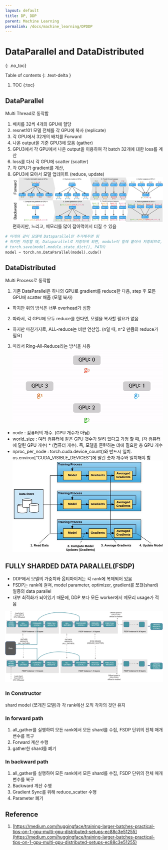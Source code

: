 ```yaml
---
layout: default
title: DP, DDP
parent: Machine Learning
permalink: /docs/machine_learning/DPDDP
---
```


# DataParallel and DataDistributed
{: .no_toc}

Table of contents
{: .text-delta }
1. TOC
{:toc}

## DataParallel
Multi Thread로 동작함
1. 배치를 32씩 4개의 GPU에 할당
2. resnet101 모델 전체를 각 GPU에 복사 (replicate)
3. 각 GPU에서 32개의 배치를 Forward
4. 나온 output을 기준 GPU3에 모음 (gather)
5. GPU3에서 각 GPU에서 나온 output을 이용하여 각 batch 32개에 대한 loss를 계산
6. loss를 다시 각 GPU에 scatter (scatter)
7. 각 GPU가 gradient를 계산,
8. GPU3에 모아서 모델 업데이트 (reduce, update)
![Figure 1](/assets/images/ML/DPDDP_fig1.jpg) <br>
편하지만, 느리고, 메모리를 많이 잡아먹어서 터질 수 있음
```python
# 아래와 같이 모델에 Dataparallel만 추가해주면 됨
# 하지만 저장할 때, Dataparallel로 저장하게 되면, module이 앞에 붙어서 저장되므로, 저장할 땐
# torch.save(model.module.state_dict(), PATH)
model = torch.nn.DataParallel(model).cuda()
```

## DataDistributed
Multi Process로 동작함 <br>
1. 기존 DataParallel은 하나의 GPU로 gradient를 reduce한 다음, step 후 모든 GPU에 scatter 해줌 (모델 복사) <br>
- 하지만 위의 방식은 너무 overhead가 심함 <br>
2. 따라서, 각  GPU에 모두 reduce를 한다면, 모델을 복사할 필요가 없음 <br>
- 하지만 마찬가지로, ALL-reduce는 비싼 연산임. (n일 때, n^2 만큼의 reduce가 필요) <br>
3. 따라서 Ring-All-Reduce라는 방식을 사용 <br>
![Figure 2: Ring-All-Reduce](/assets/images/ML/DPDDP_fig2.gif) <br>
- node : 컴퓨터의 개수. (GPU 개수가 아님)
- world_size : 여러 컴퓨터에 같은 GPU 갯수가 달려 있다고 가정 할 때, (각 컴퓨터에 달린 GPU 개수) * (컴퓨터 개수). 즉, 모델을 훈련하는 데에 필요한 총 GPU 개수
- nproc_per_node : torch.cuda.device_count()와 반드시 일치. os.environ[“CUDA_VISIBLE_DEVICES”]에 딸린 숫자 개수와 일치해야 함
![Figure 3](/assets/images/ML/DPDDP_fig3.jpg)

## FULLY SHARDED DATA PARALLEL(FSDP)
- DDP에서 모델의 가중치와 옵티마이저는 각 rank에 복제되어 있음 <br>
- FSDP는 rank에 걸쳐, model parameter, optimizer, gradient를 쪼갠(shard) 일종의 data parallel <br>
- 내부 최적화가 되어있기 때문에, DDP 보다 모든 worker에서 메모리 usage가 적음 <br>

![Figure 4](/assets/images/ML/DPDDP_fig4.png)
### In Constructor
shard model (쪼개진 모델)과 각 rank에선 오직 각자의 것만 유지

### In forward path
1. all_gather를 실행하여 모든  rank에서 모든 shard를 수집, FSDP 단위의 전체 매개변수를 복구
2. Forward 계산 수행
3. gather한 shard를 폐기

### In backward path
1. all_gather를 실행하여 모든  rank에서 모든 shard를 수집, FSDP 단위의 전체 매개변수를 복구
2. Backward 계산 수행
3. Gradient Sync를 위해 reduce_scatter 수행
4. Parameter 폐기

## Reference
1. [https://medium.com/huggingface/training-larger-batches-practical-tips-on-1-gpu-multi-gpu-distributed-setups-ec88c3e51255](https://medium.com/huggingface/training-larger-batches-practical-tips-on-1-gpu-multi-gpu-distributed-setups-ec88c3e51255)